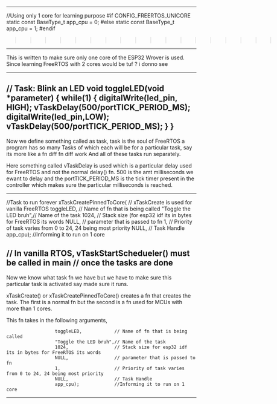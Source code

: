 -------------------------------------------------------------------
//Using only 1 core for learning purpose
#if CONFIG_FREERTOS_UNICORE
static const BaseType_t app_cpu = 0;
#else
static const BaseType_t app_cpu = 1;
#endif
>>>>>>>>>>>>>>>>>>>>>>>>>>>>
>>>>>>>>>>>>>>>>>>>>>>>>>>>>d
>>>>>>>>>>
>>>>
>>>
>>
>

-------------------------------------------------------------------
This is written to make sure only one core of the ESP32 Wrover is used. Since learning FreeRTOS with 2 cores would be tuf ? i donno see


-------------------------------------------------------------------
// Task: Blink an LED
void toggleLED(void *parameter)
{
  while(1)
  {
    digitalWrite(led_pin, HIGH);
    vTaskDelay(500/portTICK_PERIOD_MS);
    digitalWrite(led_pin,LOW);
    vTaskDelay(500/portTICK_PERIOD_MS);
    }
}
-------------------------------------------------------------------
Now we define something called as task, task is the soul of FreeRTOS
a program has so many Tasks of which each will be for a particular task,  say its more like a fn diff fn diff work
And all of these tasks run separately.

Here something called vTaskDelay is used which is a particular delay used for FreeRTOS and not the normal delay() fn.
500 is the amt milliseconds we ewant to delay and the portTICK_PERIOD_MS is the tick timer present in the controller which makes sure the particular milliseconds is reached.


-------------------------------------------------------------------
 //Task to run forever
  xTaskCreatePinnedToCore(                  // xTaskCreate is used for vanilla FreeRTOS
                      toggleLED,            // Name of fn that is being called
                      "Toggle the LED bruh",// Name of the task
                      1024,                 // Stack size (for esp32 idf its in bytes for FreeRTOS its words
                      NULL,                 // parameter that is passed to fn
                      1,                    // Priority of task varies from 0 to 24, 24 being most priority
                      NULL,                 // Task Handle
                      app_cpu);             //Informing it to run on 1 core

  // In vanilla RTOS, vTaskStartSchedueler() must be called in main
  // once the tasks are done   
-------------------------------------------------------------------
Now we know what task fn we have but we have to make sure this particular task is activated say made sure it runs.

xTaskCreate() or xTaskCreatePinnedToCore() creates a fn that creates the task.
The first is a normal fn but the second is a fn used for MCUs with more than 1 cores.

This fn takes in the following arguments,

                      toggleLED,            // Name of fn that is being called
                      "Toggle the LED bruh",// Name of the task
                      1024,                 // Stack size for esp32 idf its in bytes for FreeRTOS its words
                      NULL,                 // parameter that is passed to fn
                      1,                    // Priority of task varies from 0 to 24, 24 being most priority
                      NULL,                 // Task Handle
                      app_cpu);             //Informing it to run on 1 core


-------------------------------------------------------------------
